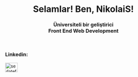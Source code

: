 <h1 align="center">Selamlar! Ben, NikolaiS!</h1>
<h3 align="center">Üniversiteli bir geliştirici<br> Front End Web Development</h3>
<br>

<h3 align="left">Linkedin:</h3>
<p align="left">
<a href="https://linkedin.com/in/sedatefe-altinkeser" target="blank"><img align="center" src="https://raw.githubusercontent.com/rahuldkjain/github-profile-readme-generator/master/src/images/icons/Social/linked-in-alt.svg" alt="sedatefe-altinkeser" height="30" width="40" /></a>
</p>

